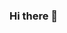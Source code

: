 ### Hi there 👋

<!--
**XiongDanfeng1/XiongDanfeng1** is a ✨ _special_ ✨ repository because its `README.md` (this file) appears on your GitHub profile.

Here are some ideas to get you started:

- 🌱 I’m currently learning at the University of Science and Technology of China
- 👯 I’m looking for like-minded people to work together
- 🤔 I’m looking for help with ...
- 💬 Ask me about ...
- 📫 How to reach me: tiqii_z
- 😄 Pronouns: he
- ⚡ Fun fact: Fishing can enhance attention and focus
-->
